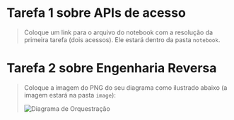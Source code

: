 # Tarefa 1 sobre APIs de acesso

> Coloque um link para o arquivo do notebook com a resolução da primeira tarefa (dois acessos). Ele estará dentro da pasta `notebook`.

# Tarefa 2 sobre Engenharia Reversa
> Coloque a imagem do PNG do seu diagrama como ilustrado abaixo (a imagem estará na pasta `image`):
>
> ![Diagrama de Orquestração](images/diagrama-livre.png)

